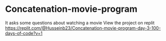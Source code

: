 # Concatenation-movie-program
It asks some questions about watching a movie
View the project on replit https://replit.com/@Husseinb23/Concatenation-movie-program-day-3-100-days-of-code?v=1 

